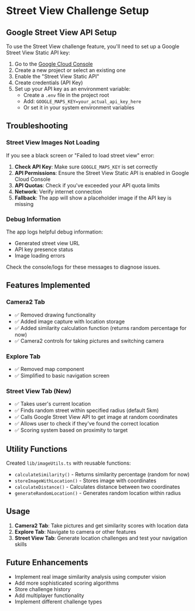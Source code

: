 # Street View Challenge Setup

## Google Street View API Setup

To use the Street View challenge feature, you'll need to set up a Google Street View Static API key:

1. Go to the [Google Cloud Console](https://console.cloud.google.com/)
2. Create a new project or select an existing one
3. Enable the "Street View Static API"
4. Create credentials (API Key)
5. Set up your API key as an environment variable:
   - Create a `.env` file in the project root
   - Add: `GOOGLE_MAPS_KEY=your_actual_api_key_here`
   - Or set it in your system environment variables

## Troubleshooting

### Street View Images Not Loading

If you see a black screen or "Failed to load street view" error:

1. **Check API Key**: Make sure `GOOGLE_MAPS_KEY` is set correctly
2. **API Permissions**: Ensure the Street View Static API is enabled in Google Cloud Console
3. **API Quotas**: Check if you've exceeded your API quota limits
4. **Network**: Verify internet connection
5. **Fallback**: The app will show a placeholder image if the API key is missing

### Debug Information

The app logs helpful debug information:
- Generated street view URL
- API key presence status
- Image loading errors

Check the console/logs for these messages to diagnose issues.

## Features Implemented

### Camera2 Tab

- ✅ Removed drawing functionality
- ✅ Added image capture with location storage
- ✅ Added similarity calculation function (returns random percentage for now)
- ✅ Camera2 controls for taking pictures and switching camera

### Explore Tab

- ✅ Removed map component
- ✅ Simplified to basic navigation screen

### Street View Tab (New)

- ✅ Takes user's current location
- ✅ Finds random street within specified radius (default 5km)
- ✅ Calls Google Street View API to get image at random coordinates
- ✅ Allows user to check if they've found the correct location
- ✅ Scoring system based on proximity to target

## Utility Functions

Created `lib/imageUtils.ts` with reusable functions:

- `calculateSimilarity()` - Returns similarity percentage (random for now)
- `storeImageWithLocation()` - Stores image with coordinates
- `calculateDistance()` - Calculates distance between two coordinates
- `generateRandomLocation()` - Generates random location within radius

## Usage

1. **Camera2 Tab**: Take pictures and get similarity scores with location data
2. **Explore Tab**: Navigate to camera or other features
3. **Street View Tab**: Generate location challenges and test your navigation skills

## Future Enhancements

- Implement real image similarity analysis using computer vision
- Add more sophisticated scoring algorithms
- Store challenge history
- Add multiplayer functionality
- Implement different challenge types
